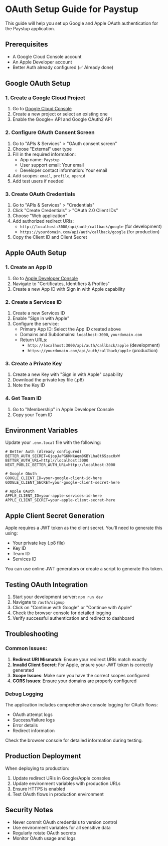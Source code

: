 # OAuth Setup Guide for Paystup

This guide will help you set up Google and Apple OAuth authentication for the Paystup application.

## Prerequisites

- A Google Cloud Console account
- An Apple Developer account
- Better Auth already configured (✅ Already done)

## Google OAuth Setup

### 1. Create a Google Cloud Project

1. Go to [Google Cloud Console](https://console.cloud.google.com/)
2. Create a new project or select an existing one
3. Enable the Google+ API and Google OAuth2 API

### 2. Configure OAuth Consent Screen

1. Go to "APIs & Services" > "OAuth consent screen"
2. Choose "External" user type
3. Fill in the required information:
   - App name: `Paystup`
   - User support email: Your email
   - Developer contact information: Your email
4. Add scopes: `email`, `profile`, `openid`
5. Add test users if needed

### 3. Create OAuth Credentials

1. Go to "APIs & Services" > "Credentials"
2. Click "Create Credentials" > "OAuth 2.0 Client IDs"
3. Choose "Web application"
4. Add authorized redirect URIs:
   - `http://localhost:3000/api/auth/callback/google` (for development)
   - `https://yourdomain.com/api/auth/callback/google` (for production)
5. Copy the Client ID and Client Secret

## Apple OAuth Setup

### 1. Create an App ID

1. Go to [Apple Developer Console](https://developer.apple.com/account/)
2. Navigate to "Certificates, Identifiers & Profiles"
3. Create a new App ID with Sign in with Apple capability

### 2. Create a Services ID

1. Create a new Services ID
2. Enable "Sign in with Apple"
3. Configure the service:
   - Primary App ID: Select the App ID created above
   - Domains and Subdomains: `localhost:3000`, `yourdomain.com`
   - Return URLs: 
     - `http://localhost:3000/api/auth/callback/apple` (development)
     - `https://yourdomain.com/api/auth/callback/apple` (production)

### 3. Create a Private Key

1. Create a new Key with "Sign in with Apple" capability
2. Download the private key file (.p8)
3. Note the Key ID

### 4. Get Team ID

1. Go to "Membership" in Apple Developer Console
2. Copy your Team ID

## Environment Variables

Update your `.env.local` file with the following:

```env
# Better Auth (Already configured)
BETTER_AUTH_SECRET=GjopJaPG6KNkWqm8KBYLha8t6Szac0xW
BETTER_AUTH_URL=http://localhost:3000
NEXT_PUBLIC_BETTER_AUTH_URL=http://localhost:3000

# Google OAuth
GOOGLE_CLIENT_ID=your-google-client-id-here
GOOGLE_CLIENT_SECRET=your-google-client-secret-here

# Apple OAuth
APPLE_CLIENT_ID=your-apple-services-id-here
APPLE_CLIENT_SECRET=your-apple-client-secret-here
```

## Apple Client Secret Generation

Apple requires a JWT token as the client secret. You'll need to generate this using:
- Your private key (.p8 file)
- Key ID
- Team ID
- Services ID

You can use online JWT generators or create a script to generate this token.

## Testing OAuth Integration

1. Start your development server: `npm run dev`
2. Navigate to `/auth/signup`
3. Click on "Continue with Google" or "Continue with Apple"
4. Check the browser console for detailed logging
5. Verify successful authentication and redirect to dashboard

## Troubleshooting

### Common Issues:

1. **Redirect URI Mismatch**: Ensure your redirect URIs match exactly
2. **Invalid Client Secret**: For Apple, ensure your JWT token is correctly generated
3. **Scope Issues**: Make sure you have the correct scopes configured
4. **CORS Issues**: Ensure your domains are properly configured

### Debug Logging

The application includes comprehensive console logging for OAuth flows:
- OAuth attempt logs
- Success/failure logs
- Error details
- Redirect information

Check the browser console for detailed information during testing.

## Production Deployment

When deploying to production:

1. Update redirect URIs in Google/Apple consoles
2. Update environment variables with production URLs
3. Ensure HTTPS is enabled
4. Test OAuth flows in production environment

## Security Notes

- Never commit OAuth credentials to version control
- Use environment variables for all sensitive data
- Regularly rotate OAuth secrets
- Monitor OAuth usage and logs
